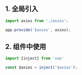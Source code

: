 ## 1. 全局引入

```js
import axios from './axios';

app.provide('$axios', axios);
```

## 2. 组件中使用

```js
import {inject} from 'vue'

const $axios = inject('$axios');
```



